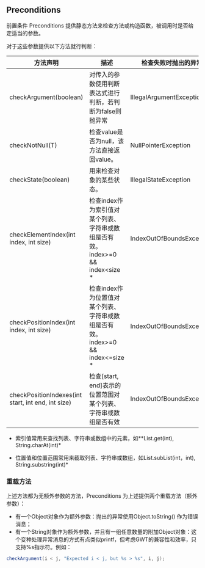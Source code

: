 ## Preconditions

前置条件 Preconditions 提供静态方法来检查方法或构造函数，被调用时是否给定适当的参数。



对于这些参数提供以下方法就行判断：

| **方法声明**                                       | **描述**                                                     | **检查失败时抛出的异常**  |
| -------------------------------------------------- | ------------------------------------------------------------ | ------------------------- |
| checkArgument(boolean)                             | 对传入的参数使用判断表达式进行判断，若判断为false则抛异常    | IllegalArgumentException  |
| checkNotNull(T)                                    | 检查value是否为null，该方法直接返回value。                   | NullPointerException      |
| checkState(boolean)                                | 用来检查对象的某些状态。                                     | IllegalStateException     |
| checkElementIndex(int index, int size)             | 检查index作为索引值对某个列表、字符串或数组是否有效。index>=0 && index<size * | IndexOutOfBoundsException |
| checkPositionIndex(int index, int size)            | 检查index作为位置值对某个列表、字符串或数组是否有效。index>=0 && index<=size * | IndexOutOfBoundsException |
| checkPositionIndexes(int start, int end, int size) | 检查[start, end]表示的位置范围对某个列表、字符串或数组是否有效 | IndexOutOfBoundsException |

* 索引值常用来查找列表、字符串或数组中的元素，如**List.get(int), String.charAt(int)*

* 位置值和位置范围常用来截取列表、字符串或数组，如List.subList(int，int), String.substring(int)*



### 重载方法

上述方法都为无额外参数的方法，Preconditions 为上述提供两个重载方法（额外参数）：

- 有一个Object对象作为额外参数：抛出的异常使用Object.toString() 作为错误消息；
- 有一个String对象作为额外参数，并且有一组任意数量的附加Object对象：这个变种处理异常消息的方式有点类似printf，但考虑GWT的兼容性和效率，只支持%s指示符。例如：

```java
checkArgument(i < j, "Expected i < j, but %s > %s", i, j);
```



